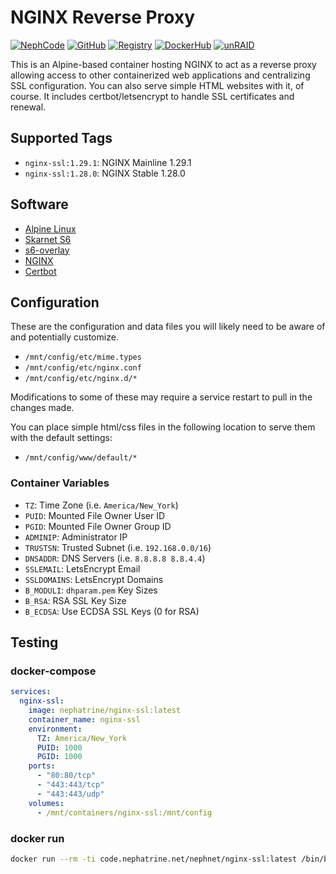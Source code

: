 <!--
SPDX-FileCopyrightText: 2018-2025 Daniel Wolf <nephatrine@gmail.com>
SPDX-License-Identifier: ISC
-->

# NGINX Reverse Proxy

[![NephCode](https://img.shields.io/static/v1?label=Git&message=NephCode&color=teal)](https://code.nephatrine.net/NephNET/docker-nginx-ssl)
[![GitHub](https://img.shields.io/static/v1?label=Git&message=GitHub&color=teal)](https://github.com/nephatrine/docker-nginx-ssl)
[![Registry](https://img.shields.io/static/v1?label=OCI&message=NephCode&color=blue)](https://code.nephatrine.net/NephNET/-/packages/container/nginx-ssl/latest)
[![DockerHub](https://img.shields.io/static/v1?label=OCI&message=DockerHub&color=blue)](https://hub.docker.com/repository/docker/nephatrine/nginx-ssl/general)
[![unRAID](https://img.shields.io/static/v1?label=unRAID&message=template&color=orange)](https://code.nephatrine.net/NephNET/unraid-containers)

This is an Alpine-based container hosting NGINX to act as a reverse proxy
allowing access to other containerized web applications and centralizing SSL
configuration. You can also serve simple HTML websites with it, of course. It
includes certbot/letsencrypt to handle SSL certificates and renewal.

## Supported Tags

- `nginx-ssl:1.29.1`: NGINX Mainline 1.29.1
- `nginx-ssl:1.28.0`: NGINX Stable 1.28.0

## Software

- [Alpine Linux](https://alpinelinux.org/)
- [Skarnet S6](https://skarnet.org/software/s6/)
- [s6-overlay](https://github.com/just-containers/s6-overlay)
- [NGINX](https://nginx.org/)
- [Certbot](https://certbot.eff.org/)

## Configuration

These are the configuration and data files you will likely need to be aware of
and potentially customize.

- `/mnt/config/etc/mime.types`
- `/mnt/config/etc/nginx.conf`
- `/mnt/config/etc/nginx.d/*`

Modifications to some of these may require a service restart to pull in the
changes made.

You can place simple html/css files in the following location to serve them with
the default settings:

- `/mnt/config/www/default/*`

### Container Variables

- `TZ`: Time Zone (i.e. `America/New_York`)
- `PUID`: Mounted File Owner User ID
- `PGID`: Mounted File Owner Group ID
- `ADMINIP`: Administrator IP
- `TRUSTSN`: Trusted Subnet (i.e. `192.168.0.0/16`)
- `DNSADDR`: DNS Servers (i.e. `8.8.8.8 8.8.4.4`)
- `SSLEMAIL`: LetsEncrypt Email
- `SSLDOMAINS`: LetsEncrypt Domains
- `B_MODULI`: `dhparam.pem` Key Sizes
- `B_RSA`: RSA SSL Key Size
- `B_ECDSA`: Use ECDSA SSL Keys (0 for RSA)

## Testing

### docker-compose

```yaml
services:
  nginx-ssl:
    image: nephatrine/nginx-ssl:latest
    container_name: nginx-ssl
    environment:
      TZ: America/New_York
      PUID: 1000
      PGID: 1000
    ports:
      - "80:80/tcp"
      - "443:443/tcp"
      - "443:443/udp"
    volumes:
      - /mnt/containers/nginx-ssl:/mnt/config
```

### docker run

```bash
docker run --rm -ti code.nephatrine.net/nephnet/nginx-ssl:latest /bin/bash
```
